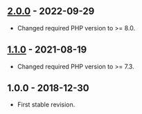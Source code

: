 ## [2.0.0] - 2022-09-29
- Changed required PHP version to >= 8.0.

## [1.1.0] - 2021-08-19
- Changed required PHP version to >= 7.3.

## 1.0.0 - 2018-12-30
- First stable revision.

[2.0.0]: https://github.com/themichaelhall/nicedump-twig/compare/v1.1.0...v2.0.0
[1.1.0]: https://github.com/themichaelhall/nicedump-twig/compare/v1.0.0...v1.1.0
